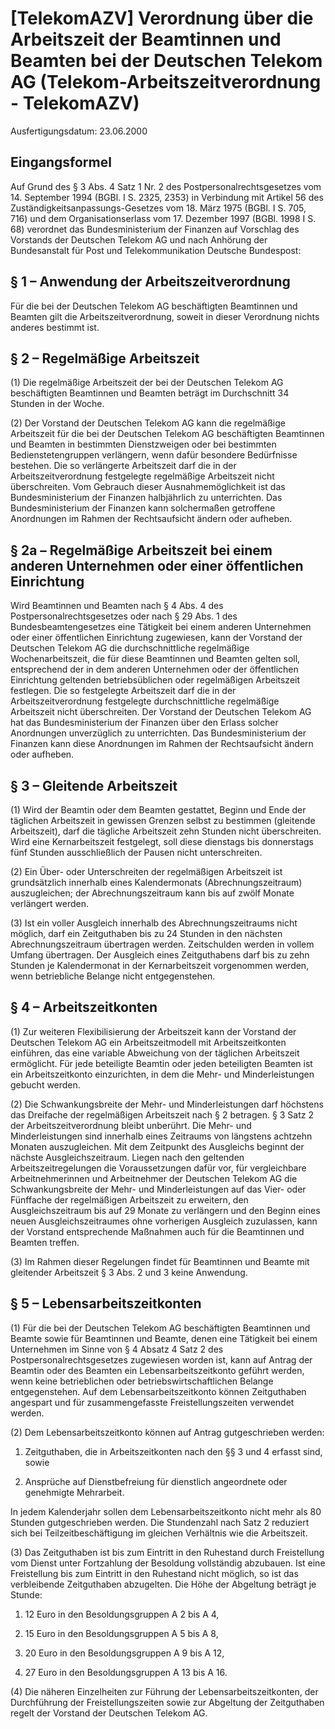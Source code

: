 # [TelekomAZV] Verordnung über die Arbeitszeit der Beamtinnen und Beamten bei der Deutschen Telekom AG  (Telekom-Arbeitszeitverordnung - TelekomAZV)

Ausfertigungsdatum: 23.06.2000

 

## Eingangsformel

Auf Grund des § 3 Abs. 4 Satz 1 Nr. 2 des Postpersonalrechtsgesetzes vom 14. September 1994 (BGBl. I S. 2325, 2353) in Verbindung mit Artikel 56 des Zuständigkeitsanpassungs-Gesetzes vom 18. März 1975 (BGBl. I S. 705, 716) und dem Organisationserlass vom 17. Dezember 1997 (BGBl. 1998 I S. 68) verordnet das Bundesministerium der Finanzen auf Vorschlag des Vorstands der Deutschen Telekom AG und nach Anhörung der Bundesanstalt für Post und Telekommunikation Deutsche Bundespost:


## § 1 – Anwendung der Arbeitszeitverordnung

Für die bei der Deutschen Telekom AG beschäftigten Beamtinnen und Beamten gilt die Arbeitszeitverordnung, soweit in dieser Verordnung nichts anderes bestimmt ist.


## § 2 – Regelmäßige Arbeitszeit

(1) Die regelmäßige Arbeitszeit der bei der Deutschen Telekom AG beschäftigten Beamtinnen und Beamten beträgt im Durchschnitt 34 Stunden in der Woche.

(2) Der Vorstand der Deutschen Telekom AG kann die regelmäßige Arbeitszeit für die bei der Deutschen Telekom AG beschäftigten Beamtinnen und Beamten in bestimmten Dienstzweigen oder bei bestimmten Bedienstetengruppen verlängern, wenn dafür besondere Bedürfnisse bestehen. Die so verlängerte Arbeitszeit darf die in der Arbeitszeitverordnung festgelegte regelmäßige Arbeitszeit nicht überschreiten. Vom Gebrauch dieser Ausnahmemöglichkeit ist das Bundesministerium der Finanzen halbjährlich zu unterrichten. Das Bundesministerium der Finanzen kann solchermaßen getroffene Anordnungen im Rahmen der Rechtsaufsicht ändern oder aufheben.


## § 2a – Regelmäßige Arbeitszeit bei einem anderen Unternehmen oder einer öffentlichen Einrichtung

Wird Beamtinnen und Beamten nach § 4 Abs. 4 des Postpersonalrechtsgesetzes oder nach § 29 Abs. 1 des Bundesbeamtengesetzes eine Tätigkeit bei einem anderen Unternehmen oder einer öffentlichen Einrichtung zugewiesen, kann der Vorstand der Deutschen Telekom AG die durchschnittliche regelmäßige Wochenarbeitszeit, die für diese Beamtinnen und Beamten gelten soll, entsprechend der in dem anderen Unternehmen oder der öffentlichen Einrichtung geltenden betriebsüblichen oder regelmäßigen Arbeitszeit festlegen. Die so festgelegte Arbeitszeit darf die in der Arbeitszeitverordnung festgelegte durchschnittliche regelmäßige Arbeitszeit nicht überschreiten. Der Vorstand der Deutschen Telekom AG hat das Bundesministerium der Finanzen über den Erlass solcher Anordnungen unverzüglich zu unterrichten. Das Bundesministerium der Finanzen kann diese Anordnungen im Rahmen der Rechtsaufsicht ändern oder aufheben.


## § 3 – Gleitende Arbeitszeit

(1) Wird der Beamtin oder dem Beamten gestattet, Beginn und Ende der täglichen Arbeitszeit in gewissen Grenzen selbst zu bestimmen (gleitende Arbeitszeit), darf die tägliche Arbeitszeit zehn Stunden nicht überschreiten. Wird eine Kernarbeitszeit festgelegt, soll diese dienstags bis donnerstags fünf Stunden ausschließlich der Pausen nicht unterschreiten.

(2) Ein Über- oder Unterschreiten der regelmäßigen Arbeitszeit ist grundsätzlich innerhalb eines Kalendermonats (Abrechnungszeitraum) auszugleichen; der Abrechnungszeitraum kann bis auf zwölf Monate verlängert werden.

(3) Ist ein voller Ausgleich innerhalb des Abrechnungszeitraums nicht möglich, darf ein Zeitguthaben bis zu 24 Stunden in den nächsten Abrechnungszeitraum übertragen werden. Zeitschulden werden in vollem Umfang übertragen. Der Ausgleich eines Zeitguthabens darf bis zu zehn Stunden je Kalendermonat in der Kernarbeitszeit vorgenommen werden, wenn betriebliche Belange nicht entgegenstehen.


## § 4 – Arbeitszeitkonten

(1) Zur weiteren Flexibilisierung der Arbeitszeit kann der Vorstand der Deutschen Telekom AG ein Arbeitszeitmodell mit Arbeitszeitkonten einführen, das eine variable Abweichung von der täglichen Arbeitszeit ermöglicht. Für jede beteiligte Beamtin oder jeden beteiligten Beamten ist ein Arbeitszeitkonto einzurichten, in dem die Mehr- und Minderleistungen gebucht werden.

(2) Die Schwankungsbreite der Mehr- und Minderleistungen darf höchstens das Dreifache der regelmäßigen Arbeitszeit nach § 2 betragen. § 3 Satz 2 der Arbeitszeitverordnung bleibt unberührt. Die Mehr- und Minderleistungen sind innerhalb eines Zeitraums von längstens achtzehn Monaten auszugleichen. Mit dem Zeitpunkt des Ausgleichs beginnt der nächste Ausgleichszeitraum. Liegen nach den geltenden Arbeitszeitregelungen die Voraussetzungen dafür vor, für vergleichbare Arbeitnehmerinnen und Arbeitnehmer der Deutschen Telekom AG die Schwankungsbreite der Mehr- und Minderleistungen auf das Vier- oder Fünffache der regelmäßigen Arbeitszeit zu erweitern, den Ausgleichszeitraum bis auf 29 Monate zu verlängern und den Beginn eines neuen Ausgleichszeitraumes ohne vorherigen Ausgleich zuzulassen, kann der Vorstand entsprechende Maßnahmen auch für die Beamtinnen und Beamten treffen.

(3) Im Rahmen dieser Regelungen findet für Beamtinnen und Beamte mit gleitender Arbeitszeit § 3 Abs. 2 und 3 keine Anwendung.


## § 5 – Lebensarbeitszeitkonten

(1) Für die bei der Deutschen Telekom AG beschäftigten Beamtinnen und Beamte sowie für Beamtinnen und Beamte, denen eine Tätigkeit bei einem Unternehmen im Sinne von § 4 Absatz 4 Satz 2 des Postpersonalrechtsgesetzes zugewiesen worden ist, kann auf Antrag der Beamtin oder des Beamten ein Lebensarbeitszeitkonto geführt werden, wenn keine betrieblichen oder betriebswirtschaftlichen Belange entgegenstehen. Auf dem Lebensarbeitszeitkonto können Zeitguthaben angespart und für zusammengefasste Freistellungszeiten verwendet werden.

(2) Dem Lebensarbeitszeitkonto können auf Antrag gutgeschrieben werden:

1. Zeitguthaben, die in Arbeitszeitkonten nach den §§ 3 und 4 erfasst sind, sowie

2. Ansprüche auf Dienstbefreiung für dienstlich angeordnete oder genehmigte Mehrarbeit.

In jedem Kalenderjahr sollen dem Lebensarbeitszeitkonto nicht mehr als 80 Stunden gutgeschrieben werden. Die Stundenzahl nach Satz 2 reduziert sich bei Teilzeitbeschäftigung im gleichen Verhältnis wie die Arbeitszeit.

(3) Das Zeitguthaben ist bis zum Eintritt in den Ruhestand durch Freistellung vom Dienst unter Fortzahlung der Besoldung vollständig abzubauen. Ist eine Freistellung bis zum Eintritt in den Ruhestand nicht möglich, so ist das verbleibende Zeitguthaben abzugelten. Die Höhe der Abgeltung beträgt je Stunde:

1. 12 Euro in den Besoldungsgruppen A 2 bis A 4, 

2. 15 Euro in den Besoldungsgruppen A 5 bis A 8, 

3. 20 Euro in den Besoldungsgruppen A 9 bis A 12, 

4. 27 Euro in den Besoldungsgruppen A 13 bis A 16.

(4) Die näheren Einzelheiten zur Führung der Lebensarbeitszeitkonten, der Durchführung der Freistellungszeiten sowie zur Abgeltung der Zeitguthaben regelt der Vorstand der Deutschen Telekom AG.
